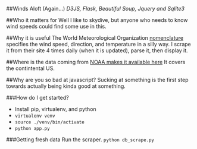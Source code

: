 ##Winds Aloft (Again...)
*D3JS, Flask, Beautiful Soup, Jquery and Sqlite3*

##Who it matters for
Well I like to skydive, but anyone who needs to know wind speeds could find some use in this.

##Why it is useful
The World Meteorological Organization [nomenclature](http://en.wikipedia.org/wiki/Winds_aloft#Example) specifies the wind speed, direction, and temperature in a silly way.
I scrape it from their site 4 times daily (when it is updated), parse it, then display it.

##Where is the data coming from
[NOAA makes it available here](http://aviationweather.gov/products/nws/all)
It covers the contintental US.

##Why are you so bad at javascript?
Sucking at something is the first step towards actually being kinda good at something.

###How do I get started?
- Install pip, virtualenv, and python
- `virtualenv venv`
- `source ./venv/bin/activate`
- `python app.py`

###Getting fresh data
Run the scraper.
`python db_scrape.py`
